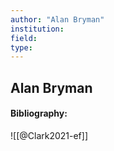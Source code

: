 ```yaml
---
author: "Alan Bryman"
institution:
field:
type:
---
```


## Alan Bryman
#### Bibliography:

![[@Clark2021-ef]]